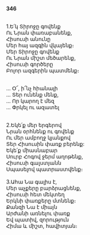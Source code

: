 **346**

\
1.Ե՛կ Տիրոջը գովենք\
Ու Նրան փառաբանենք,\
Հիսուսի անունը\
Մեր հայ ազգին վկայենք։\
Մեր Տիրոջը գովենք\
Ու Նրան միշտ մեծարենք,\
Հիսուսի գործերը\
Բոլոր ազգերին պատմենք։

\
 ... Օ՜, ի՜նչ հիանալի\
 ... Տեր ունենք մենք,\
 ... Որ կարող է մեզ\
 ... Փրկել ու ազատել

\
2.Եկե՛ք մեր երգերով\
Նրան օրհնենք ու գովենք\
Ու մեր ամբողջ կյանքով\
Տեր Հիսուսին փառք բերենք:\
Եկե՛ք միասնաբար\
Սուրբ Հոգով ջերմ աղոթենք,\
Հիսուսի գալստյանն\
Սպասելով պատրաստվենք։\
\
3.Ահա Նա գալիս է,\
Մեր աչքերը բարձրացնենք,\
Հիսուսի հետ մեկտեղ\
Երկնի փառքերը մտնենք։\
Քանզի Նա է միայն\
Արժանի առնելու փառք\
Եվ պատիվ, զորություն\
Հիմա և միշտ, հավիտյան։
